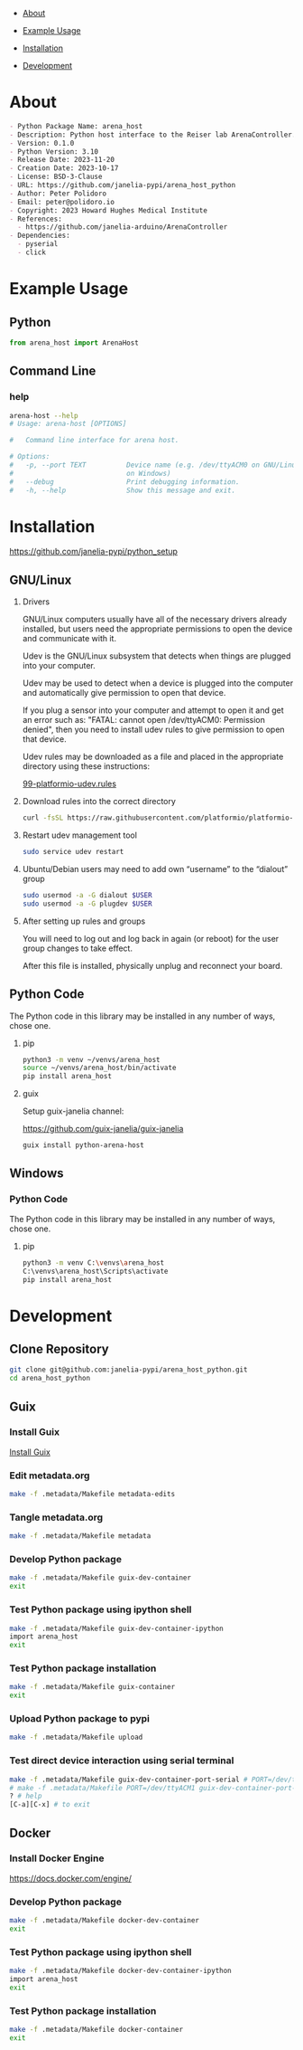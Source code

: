 - [About](#orgc6d9538)
- [Example Usage](#org721018a)
- [Installation](#orgc857b40)
- [Development](#org4882867)

    <!-- This file is generated automatically from metadata -->
    <!-- File edits may be overwritten! -->


<a id="orgc6d9538"></a>

# About

```markdown
- Python Package Name: arena_host
- Description: Python host interface to the Reiser lab ArenaController.
- Version: 0.1.0
- Python Version: 3.10
- Release Date: 2023-11-20
- Creation Date: 2023-10-17
- License: BSD-3-Clause
- URL: https://github.com/janelia-pypi/arena_host_python
- Author: Peter Polidoro
- Email: peter@polidoro.io
- Copyright: 2023 Howard Hughes Medical Institute
- References:
  - https://github.com/janelia-arduino/ArenaController
- Dependencies:
  - pyserial
  - click
```


<a id="org721018a"></a>

# Example Usage


## Python

```python
from arena_host import ArenaHost
```


## Command Line


### help

```sh
arena-host --help
# Usage: arena-host [OPTIONS]

#   Command line interface for arena host.

# Options:
#   -p, --port TEXT          Device name (e.g. /dev/ttyACM0 on GNU/Linux or COM3
#                            on Windows)
#   --debug                  Print debugging information.
#   -h, --help               Show this message and exit.
```


<a id="orgc857b40"></a>

# Installation

<https://github.com/janelia-pypi/python_setup>


## GNU/Linux

1.  Drivers

    GNU/Linux computers usually have all of the necessary drivers already installed, but users need the appropriate permissions to open the device and communicate with it.
    
    Udev is the GNU/Linux subsystem that detects when things are plugged into your computer.
    
    Udev may be used to detect when a device is plugged into the computer and automatically give permission to open that device.
    
    If you plug a sensor into your computer and attempt to open it and get an error such as: "FATAL: cannot open /dev/ttyACM0: Permission denied", then you need to install udev rules to give permission to open that device.
    
    Udev rules may be downloaded as a file and placed in the appropriate directory using these instructions:
    
    [99-platformio-udev.rules](https://docs.platformio.org/en/stable/core/installation/udev-rules.html)

2.  Download rules into the correct directory

    ```sh
    curl -fsSL https://raw.githubusercontent.com/platformio/platformio-core/master/scripts/99-platformio-udev.rules | sudo tee /etc/udev/rules.d/99-platformio-udev.rules
    ```

3.  Restart udev management tool

    ```sh
    sudo service udev restart
    ```

4.  Ubuntu/Debian users may need to add own “username” to the “dialout” group

    ```sh
    sudo usermod -a -G dialout $USER
    sudo usermod -a -G plugdev $USER
    ```

5.  After setting up rules and groups

    You will need to log out and log back in again (or reboot) for the user group changes to take effect.
    
    After this file is installed, physically unplug and reconnect your board.


## Python Code

The Python code in this library may be installed in any number of ways, chose one.

1.  pip

    ```sh
    python3 -m venv ~/venvs/arena_host
    source ~/venvs/arena_host/bin/activate
    pip install arena_host
    ```

2.  guix

    Setup guix-janelia channel:
    
    <https://github.com/guix-janelia/guix-janelia>
    
    ```sh
    guix install python-arena-host
    ```


## Windows


### Python Code

The Python code in this library may be installed in any number of ways, chose one.

1.  pip

    ```sh
    python3 -m venv C:\venvs\arena_host
    C:\venvs\arena_host\Scripts\activate
    pip install arena_host
    ```


<a id="org4882867"></a>

# Development


## Clone Repository

```sh
git clone git@github.com:janelia-pypi/arena_host_python.git
cd arena_host_python
```


## Guix


### Install Guix

[Install Guix](https://guix.gnu.org/manual/en/html_node/Binary-Installation.html)


### Edit metadata.org

```sh
make -f .metadata/Makefile metadata-edits
```


### Tangle metadata.org

```sh
make -f .metadata/Makefile metadata
```


### Develop Python package

```sh
make -f .metadata/Makefile guix-dev-container
exit
```


### Test Python package using ipython shell

```sh
make -f .metadata/Makefile guix-dev-container-ipython
import arena_host
exit
```


### Test Python package installation

```sh
make -f .metadata/Makefile guix-container
exit
```


### Upload Python package to pypi

```sh
make -f .metadata/Makefile upload
```


### Test direct device interaction using serial terminal

```sh
make -f .metadata/Makefile guix-dev-container-port-serial # PORT=/dev/ttyACM0
# make -f .metadata/Makefile PORT=/dev/ttyACM1 guix-dev-container-port-serial
? # help
[C-a][C-x] # to exit
```


## Docker


### Install Docker Engine

<https://docs.docker.com/engine/>


### Develop Python package

```sh
make -f .metadata/Makefile docker-dev-container
exit
```


### Test Python package using ipython shell

```sh
make -f .metadata/Makefile docker-dev-container-ipython
import arena_host
exit
```


### Test Python package installation

```sh
make -f .metadata/Makefile docker-container
exit
```
